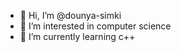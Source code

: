 - 👋 Hi, I’m @dounya-simki
- 👀 I’m interested in  computer science 
- 🌱 I’m currently learning c++

<!---
dounya-simki/dounya-simki is a ✨ special ✨ repository because its `README.md` (this file) appears on your GitHub profile.
You can click the Preview link to take a look at your changes.
--->

